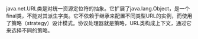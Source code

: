 java.net.URL类是对统一资源定位符的抽象。它扩展了java.lang.Object，是一个final类，不能对其派生字类。它不依赖于继承来配置不同类型URL的实例，而使用了策略（strategy）设计模式。协议处理器就是策略，URL类构成上下文，通过它来选择不同的策略。
